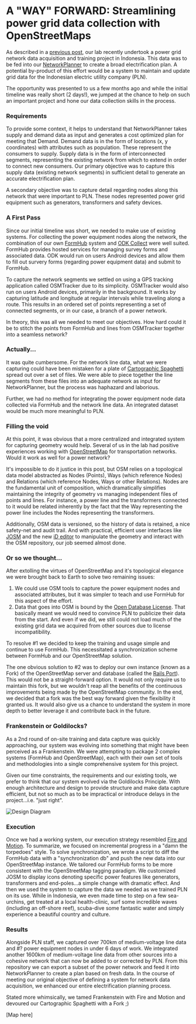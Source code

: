 # A "WAY" FORWARD:  Streamlining power grid data collection with OpenStreetMaps

As described in a [previous post](http://modilabs.github.io/modilabs-site/blog/2013/05/16/mapping-powerlines-in-indonesia/), our lab recently undertook a power grid network data acquisition and training project in Indonesia.  This data was to be fed into our [NetworkPlanner](http://networkplanner.modilabs.org) to create a broad electrification plan.  A potential by-product of this effort would be a system to maintain and update grid data for the Indonesian electric utility company (PLN). 

The opportunity was presented to us a few months ago and while the initial timeline was really short (2 days!), we jumped at the chance to help on such an important project and hone our data collection skills in the process.  

### Requirements

To provide some context, it helps to understand that NetworkPlanner takes supply and demand data as input and generates a cost optimized plan for meeting that Demand.  Demand data is in the form of locations (x, y coordinates) with attributes such as population. These represent the consumers to supply.  Supply data is in the form of interconnected segments, representing the existing network from which to extend in order to connect new consumers.  Our primary objective was to capture this supply data (existing network segments) in sufficient detail to generate an accurate electrification plan.  

A secondary objective was to capture detail regarding nodes along this network that were important to PLN.  These nodes represented power grid equipment such as generators, transformers and safety devices.  
  
### A First Pass

Since our initial timeline was short, we needed to make use of existing systems.  For collecting the power equipment nodes along the network, the combination of our own [FormHub](http://formhub.org "FormHub") system and [ODK Collect](http://opendatakit.org/use/collect/) were well suited.  FormHub provides hosted services for managing survey forms and associated data.  ODK would run on users Android devices and allow them to fill out survery forms (regarding power equipment data) and submit to FormHub.  

To capture the network segments we settled on using a GPS tracking application called OSMTracker due to its simplicity.  OSMTracker would also run on users Android devices, primarily in the background.  It works by capturing latitude and longitude at regular intervals while traveling along a route.  This results in an ordered set of points representing a set of connected segments, or in our case, a branch of a power network.    

In theory, this was all we needed to meet our objectives.  How hard could it be to stitch the points from FormHub and lines from OSMTracker together into a seamless network?  

### Actually...

It was quite cumbersome.  For the network line data, what we were capturing could have been mistaken for a plate of [Cartographic Spaghetti](http://support.esri.com/en/knowledgebase/GISDictionary/term/spaghetti%20data "Spaghetti Data") spread out over a set of files.  We were able to piece together the line segments from these files into an adequate network as input for NetworkPlanner, but the process was haphazard and laborious.

Further, we had no method for integrating the power equipment node data collected via FormHub and the network line data.  An integrated dataset would be much more meaningful to PLN.

### Filling the void

At this point, it was obvious that a more centralized and integrated system for capturing geometry would help.  Several of us in the lab had positive experiences working with [OpenStreetMap](http://www.openstreetmap.org) for transportation networks.  Would it work as well for a power network?  

It's impossible to do it justice in this post, but OSM relies on a topological data model abstracted as Nodes (Points), Ways (which reference Nodes) and Relations (which reference Nodes, Ways or other Relations).  Nodes are the fundamental unit of composition, which dramatically simplifies maintaining the integrity of geometry vs managing independent files of points and lines.  For instance, a power line and the transformers connected to it would be related inherently by the fact that the Way representing the power line includes the Nodes representing the transformers.  

Additionally, OSM data is versioned, so the history of data is retained, a nice safety-net and audit trail.  And with practical, efficient user interfaces like [JOSM](https://wiki.openstreetmap.org/wiki/JOSM) and the new [iD editor](http://ideditor.com) to manipulate the geometry and interact with the OSM repository, our job seemed almost done.  

### Or so we thought...

After extolling the virtues of OpenStreetMap and it's topological elegance we were brought back to Earth to solve two remaining issues:

1.  We could use OSM tools to capture the power equipment nodes and associated attributes, but it was simpler to teach and use FormHub for this aspect of the effort.
2.  Data that goes into OSM is bound by the [Open Database License](http://opendatacommons.org/licenses/odbl/summary/ "ODbL").  That basically meant we would need to convince PLN to publicize their data from the start.  And even if we did, we still could not load much of the existing grid data we acquired from other sources due to license incompatibility.  

To resolve #1 we decided to keep the training and usage simple and continue to use FormHub.  This necessitated a synchronization scheme between FormHub and our OpenStreetMap solution.  

The one obvious solution to #2 was to deploy our own instance (known as a Fork) of the OpenStreetMap server and database (called the [Rails Port](http://wiki.openstreetmap.org/wiki/The_Rails_Port)).  This would not be a straight-forward option.  It would not only require us to maintain this fork, but we wouldn't reap all the benefits of the continuous improvements being made by the OpenStreetMap community.  In the end, we decided that a fork was the best way forward given the flexibility it granted us.  It would also give us a chance to understand the system in more depth to better leverage it and contribute back in the future.    

### Frankenstein or Goldilocks?

As a 2nd round of on-site training and data capture was quickly approaching, our system was evolving into something that might have been perceived as a Frankenstein.  We were attempting to package 2 complex systems (FormHub and OpenStreetMap), each with their own set of tools and methodologies into a single comprehensive system for this project.  

Given our time constraints, the requirements and our existing tools, we prefer to think that our system evolved via the Goldilocks Principle.  With enough architecture and design to provide structure and make data capture efficient, but not so much as to be impractical or introduce delays in the project...i.e. "just right".  

![Design Diagram](http://farm6.staticflickr.com/5450/8871373109_80f23581a1_o.png)

### Execution

Once we had a working system, our execution strategy resembled [Fire and Motion](http://www.joelonsoftware.com/articles/fog0000000339.html "Fire and Motion").  To summarize, we focused on incremental progress in a "damn the torpedoes" style.  To solve synchronization, we wrote a script to diff the FormHub data with a "synchronization db" and push the new data into our OpenStreetMap instance.  We tailored our FormHub forms to be more consistent with the OpenStreetMap tagging paradigm.  We customized JOSM to display icons denoting specific power features like generators, transformers and end-poles...a simple change with dramatic effect.  And then we used the system to capture the data we needed as we trained PLN on its use.  While in Indonesia, we even made time to step on a few sea-urchins, get treated at a local health-clinic, surf some incredible waves (including an off-shore reef), scuba-dive some fantastic water and simply experience a beautiful country and culture.  

### Results

Alongside PLN staff, we captured over 700km of medium-voltage line data and #? power equipment nodes in under 6 days of work.  We integrated another 1600km of medium-voltage line data from other sources into a cohesive network that can now be added to or corrected by PLN.  From this repository we can export a subset of the power network and feed it into NetworkPlanner to create a plan based on fresh data.  In the course of meeting our original objective of defining a system for network data acquisition, we enhanced our entire electrification planning process.    

Stated more whimsically, we tamed Frankenstein with Fire and Motion and devoured our Cartographic Spaghetti with a Fork ;)

[Map here]

